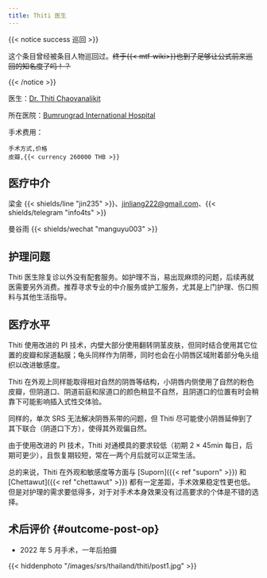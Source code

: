 ```yaml
---
title: Thiti 医生
---
```


{{< notice success 巡回 >}}

这个条目曾经被条目人物巡回过。~~终于{{< mtf-wiki>}}也到了足够让公式前来巡回的知名度了吗！？~~

{{< /notice >}}

医生：[Dr. Thiti Chaovanalikit](https://www.bumrungrad.com/doctors/Thiti)

所在医院：[Bumrungrad International Hospital](https://g.page/bumrungradthailand)

手术费用：

```csv
手术方式,价格
皮瓣,{{< currency 260000 THB >}}
```

## 医疗中介

梁金 {{< shields/line "jin235" >}}、<jinliang222@gmail.com>、{{< shields/telegram "info4ts" >}}

曼谷雨 {{< shields/wechat "manguyu003" >}}

## 护理问题

Thiti 医生除复诊以外没有配套服务。如护理不当，易出现麻烦的问题，后续再就医需要另外消费。推荐寻求专业的中介服务或护工服务，尤其是上门护理、伤口照料与其他生活指导。

## 医疗水平

Thiti 使用改进的 PI 技术，内壁大部分使用翻转阴茎皮肤，但同时结合使用其它位置的皮瓣和尿道黏膜；龟头同样作为阴蒂，同时也会在小阴唇区域附着部分龟头组织以改进敏感度。

Thiti 在外观上同样能取得相对自然的阴唇等结构，小阴唇内侧使用了自然的粉色皮瓣，但阴道口、阴道前庭和尿道口的颜色稍显不自然，且阴道口的位置有时会稍靠下可能影响插入式性交体验。

同样的，单次 SRS 无法解决阴唇系带的问题，但 Thiti 尽可能使小阴唇延伸到了其下联合（阴道口下方），使得其外观偏自然。

由于使用改进的 PI 技术，Thiti 对通模具的要求较低（初期 2 &times; 45min 每日，后期可更少），且恢复期较短，常在一两个月后就可以正常生活。

总的来说，Thiti 在外观和敏感度等方面与 [Suporn]({{< ref "suporn" >}}) 和 [Chettawut]({{< ref "chettawut" >}}) 都有一定差距，手术效果稳定性更也低。但是对护理的需求要低得多，对于对手术本身效果没有过高要求的个体是不错的选择。

## 术后评价 {#outcome-post-op}

- 2022 年 5 月手术，一年后拍摄

{{< hiddenphoto "/images/srs/thailand/thiti/post1.jpg" >}}
